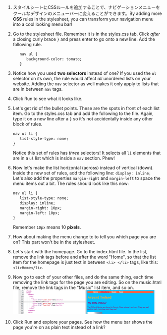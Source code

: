 1. スタイルシートにCSSルールを追加することで、ナビゲーションメニューをクールなデザインのメニューバーに変えることができます。By adding more **CSS** rules in the stylesheet, you can transform your navigation menu into a cool looking menu bar! 
2. Go to the stylesheet file. Remember it is in the styles.css tab. Click _after_ a closing curly brace `}` and press enter to go onto a new line. Add the following rule.
   ```
      nav ul {
         background-color: tomato;
      }
   ```
3. Notice how you used **two selectors** instead of one? If you used the `ul` selector on its own, the rule would affect _all_ unordered lists on your website. Adding the `nav` selector as well makes it only apply to lists that are in between `nav` tags.
4. Click Run to see what it looks like. 
5. Let's get rid of the bullet points. These are the spots in front of each list item. Go to the styles.css tab and add the following to the file. Again, type it on a new line after a `}` so it's not accidentally inside any other block of rules.

   ```
   nav ul li {
      list-style-type: none;
   }
   ```

   Notice this set of rules has _three_ selectors! It selects all `li` elements that are in a `ul` list which is inside a `nav` section. Phew!

6. Now let's make the list horizontal \(across\) instead of vertical \(down\). Inside the new set of rules, add the following line: `display: inline;` Let's also add the properties `margin-right` and `margin-left` to space the menu items out a bit. The rules should look like this now:

   ```
   nav ul li {
      list-style-type: none;
      display: inline;
      margin-right: 10px;
      margin-left: 10px;
   }
   ```

   Remember `10px` means 10 **pixels**.

7. How about making the menu change to to tell you which page you are on? This part won't be in the stylesheet.
8. Let's start with the homepage. Go to the index.html file. In the list, remove the link tags before and after the word "Home", so that the list item for the homepage is just text in between `<li> </li>` tags, like this: `<li>Home</li>`.
9. Now go to each of your other files, and do the same thing, each time removing the link tags for the page you are editing. So on the music.html file, remove the link tags in the "Music" list item, and so on. ![](assets/MenuPageLinkRemoved2.png)
10. Click Run and explore your pages. See how the menu bar shows the page you're on as plain text instead of a link?



